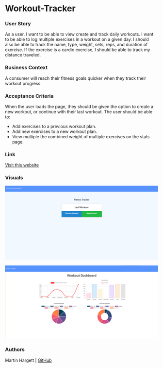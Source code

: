 # Workout-Tracker  

### User Story   
As a user, I want to be able to view create and track daily workouts. I want to be able to log multiple exercises in a workout on a given day. I should also be able to track the name, type, weight, sets, reps, and duration of exercise. If the exercise is a cardio exercise, I should be able to track my distance traveled.

### Business Context  
A consumer will reach their fitness goals quicker when they track their workout progress.

### Acceptance Criteria  
When the user loads the page, they should be given the option to create a new workout, or continue with their last workout.
The user should be able to:    
<ul><li>Add exercises to a previous workout plan.</li>  
<li>Add new exercises to a new workout plan.</li>  
<li>View multiple the combined weight of multiple exercises on the stats page.</li></ul>  

### Link
[Visit this website](https://workout-tracker-for-fitness.herokuapp.com/)  

### Visuals
![Workout Tracker screen shot](public/assets/images/ft.png)

![Workout Dashboard screen shot](public/assets/images/wd.png)

### Authors
Martin Hargett | [GitHub](https://github.com/MHargett23)  